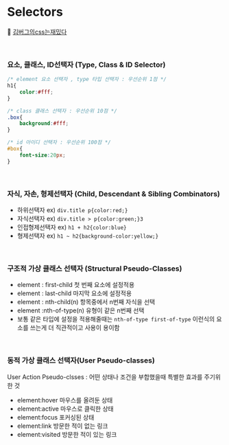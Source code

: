# Selectors
📌 [김버그의css는재밌다](https://edu.goorm.io/lecture/20583/%25EA%25B9%2580%25EB%25B2%2584%25EA%25B7%25B8%25EC%259D%2598-html-css%25EB%258A%2594-%25EC%259E%25AC%25EB%25B0%258C%25EB%258B%25A4)

<br>

### 요소, 클래스, ID선택자 (Type, Class & ID Selector)
```css
/* element 요소 선택자 , type 타입 선택자 : 우선순위 1점 */
h1{
	color:#fff;
}

/* class 클래스 선택자 : 우선순위 10점 */
.box{
	background:#fff;
}

/* id 아이디 선택자 : 우선순위 100점 */
#box{
	font-size:20px;
}
```

<br>

### 자식, 자손, 형제선택자 (Child, Descendant & Sibling Combinators)
* 하위선택자 ex) `div.title p{color:red;}`
* 자식선택자 ex) `div.title > p{color:green;}3`
* 인접형제선택자 ex) `h1 + h2{color:blue}`
* 형제선택자  ex) `h1 ~ h2{background-color:yellow;}`

<br>

### 구조적 가상 클래스 선택자 (Structural Pseudo-Classes)
* element : first-child 첫 번째 요소에 설정적용
* element : last-child 마지막 요소에 설정적용
* element : nth-child(n) 항목중에서 n번째 자식을 선택
* element :nth-of-type(n) 유형이 같은 n번째 선택
* 보통 같은 타입에 설정을 적용해줄때는 `nth-of-type first-of-type` 이런식의 요소를 쓰는게 더 직관적이고 사용이 용이함

<br>

### 동적 가상 클래스 선택자(User Pseudo-classes)
User Action Pseudo-clsses : 어떤 상태나 조건을 부합했을때 특별한 효과를 주기위한 것 

* element:hover  마우스를 올려둔 상태
* element:active 마우스로 클릭한 상태
* element:focus 포커싱된 상태
* element:link 방문한 적이 없는 링크
* element:visited 방문한 적이 있는 링크
    
